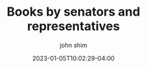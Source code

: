 ---
date: 2023-01-05T10:02:29-04:00
title: "Books by senators and representatives"
seo_title: "Books by senators and representatives"
description: Books by senators and representatives
author: john shim
url: /books/
weight: 99999
---